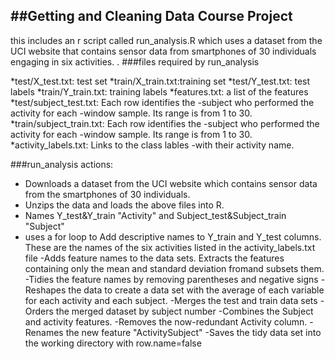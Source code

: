 ##Getting and Cleaning Data Course Project
------------------------------------------
this includes an r script called run_analysis.R which uses a dataset from the UCI website that contains sensor data from smartphones of 30 individuals engaging in six activities. 
.
###files required by run_analysis

*test/X_test.txt: test set
*train/X_train.txt:training set
*test/Y_test.txt: test labels
*train/Y_train.txt: training labels
*features.txt: a list of the features
*test/subject_test.txt: Each row identifies the -subject who performed the activity for each -window sample. Its range is from 1 to 30.
*train/subject_train.txt: Each row identifies the -subject who performed the activity for each -window sample. Its range is from 1 to 30.
*activity_labels.txt: Links to the class lables -with their activity name.

###run_analysis actions:

- Downloads a dataset from the UCI website which contains sensor data from the smartphones of 30 individuals.
- Unzips the data and loads the above files into R. 
- Names Y_test&Y_train "Activity" and Subject_test&Subject_train  "Subject"
- uses a for loop to Add descriptive names to Y_train and Y_test columns. These are the names of the six activities listed in the activity_labels.txt file
-Adds feature names to the data sets. Extracts the features containing only the mean and standard deviation fromand subsets them.
-Tidies the feature names by removing parentheses and negative signs
-Reshapes the data to create a data set with the average of each variable for each activity and each subject.
-Merges the test and train data sets 
-Orders the merged dataset by subject number
-Combines the Subject and activity features.
-Removes the now-redundant Activity column.
-Renames the new feature "ActivitySubject"
-Saves the tidy data set into the working directory with row.name=false